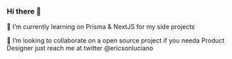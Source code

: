 ### Hi there 👋

🌱 I’m currently learning on Prisma & NextJS for my side projects

👯 I’m looking to collaborate on a open source project if you needa Product Designer just reach me at twitter @ericsonluciano
